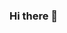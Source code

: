 ### Hi there 👋

<!--
**NiLongAo/NiLongAo** is a ✨ _special_ ✨ repository because its `README.md` (this file) appears on your GitHub profile.

Here are some ideas to get you started:

- 💬 Ask me about QQ:1328254962
- 📫 How to reach 邮箱:1328254962@qq.com
-->
